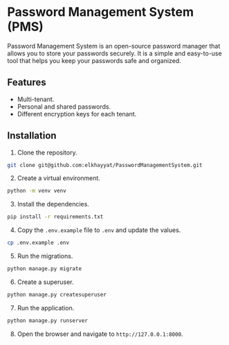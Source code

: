 # Password Management System (PMS)

Password Management System is an open-source password manager that allows you to store your passwords securely. It is a
simple and easy-to-use tool that helps you keep your passwords safe and organized.

## Features
* Multi-tenant.
* Personal and shared passwords.
* Different encryption keys for each tenant.

## Installation
1. Clone the repository.
```bash
git clone git@github.com:elkhayyat/PasswordManagementSystem.git
```
2. Create a virtual environment.
```bash
python -m venv venv
```
3. Install the dependencies.
```bash
pip install -r requirements.txt
```
4. Copy the `.env.example` file to `.env` and update the values.
```bash
cp .env.example .env
```
5. Run the migrations.
```bash
python manage.py migrate
```
6. Create a superuser.
```bash
python manage.py createsuperuser
```
7. Run the application.
```bash
python manage.py runserver
```
8. Open the browser and navigate to `http://127.0.0.1:8000`.
